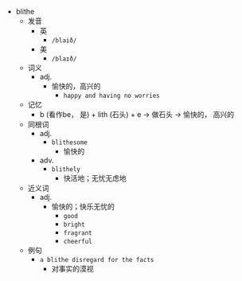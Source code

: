 - blithe
  - 发音
    - 英
      - `/blaið/`
    - 美
      - `/blaɪð/`
  - 词义
    - adj.
      - 愉快的，高兴的
        - `happy and having no worries`
  - 记忆
    - b (看作be， 是) + lith (石头) + e → 做石头 → 愉快的， 高兴的
  - 同根词
    - adj.
      - `blithesome`
        - 愉快的
    - adv.
      - `blithely`
        - 快活地；无忧无虑地
  - 近义词
    - adj.
      - 愉快的；快乐无忧的
        - `good`
        - `bright`
        - `fragrant`
        - `cheerful`
  - 例句
    - `a blithe disregard for the facts`
      - 对事实的漠视

